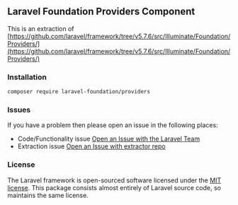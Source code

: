 ## Laravel Foundation Providers Component

This is an extraction of [https://github.com/laravel/framework/tree/v5.7.6/src/Illuminate/Foundation/Providers/](https://github.com/laravel/framework/tree/v5.7.6/src/Illuminate/Foundation/Providers/)

### Installation

```bash
composer require laravel-foundation/providers
```


### Issues

If you have a problem then please open an issue in the following places:

* Code/Functionality issue [Open an Issue with the Laravel Team](https://github.com/laravel/framework/issues/new/choose)
* Extraction issue [Open an Issue with extractor repo](https://github.com/laravel-foundation/readme/issues/new)


### License

The Laravel framework is open-sourced software licensed under the [MIT license](http://opensource.org/licenses/MIT). This package consists almost entirely of Laravel source code, so maintains the same license.
